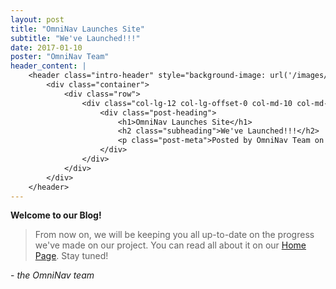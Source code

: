```yaml
---
layout: post
title: "OmniNav Launches Site"
subtitle: "We've Launched!!!"
date: 2017-01-10
poster: "OmniNav Team"
header_content: |
    <header class="intro-header" style="background-image: url('/images/background/bg_18.jpg')">
        <div class="container">
            <div class="row">
                <div class="col-lg-12 col-lg-offset-0 col-md-10 col-md-offset-1">
                    <div class="post-heading">
                        <h1>OmniNav Launches Site</h1>
                        <h2 class="subheading">We've Launched!!!</h2>
                        <p class="post-meta">Posted by OmniNav Team on January 10, 2017</p>
                    </div>
                </div>
            </div>
        </div>
    </header>
---
```


**Welcome to our Blog!**

>From now on, we will be keeping you all up-to-date on the progress we've made on our project.  You can read all about it on our [Home Page](http://omninavtech.com).
>Stay tuned!

\- *the OmniNav team*